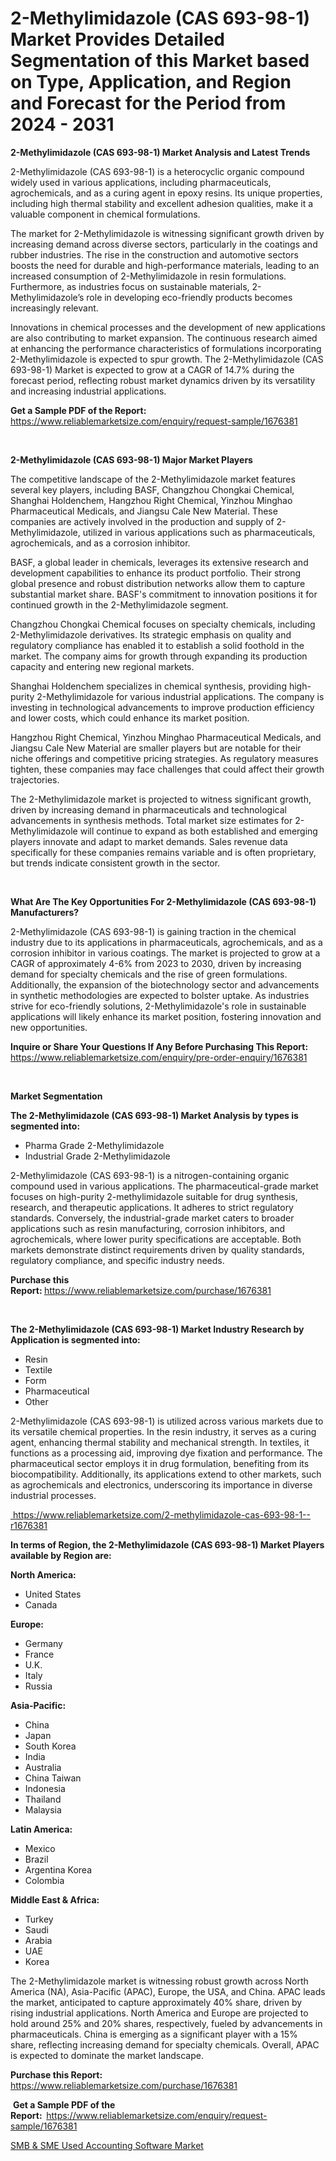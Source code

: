 <p><h1>2-Methylimidazole (CAS 693-98-1) Market Provides Detailed Segmentation of this Market based on Type, Application, and Region and Forecast for the Period from 2024 - 2031</h1></p><p><strong>2-Methylimidazole (CAS 693-98-1) Market Analysis and Latest Trends</strong></p>
<p><p>2-Methylimidazole (CAS 693-98-1) is a heterocyclic organic compound widely used in various applications, including pharmaceuticals, agrochemicals, and as a curing agent in epoxy resins. Its unique properties, including high thermal stability and excellent adhesion qualities, make it a valuable component in chemical formulations.</p><p>The market for 2-Methylimidazole is witnessing significant growth driven by increasing demand across diverse sectors, particularly in the coatings and rubber industries. The rise in the construction and automotive sectors boosts the need for durable and high-performance materials, leading to an increased consumption of 2-Methylimidazole in resin formulations. Furthermore, as industries focus on sustainable materials, 2-Methylimidazole’s role in developing eco-friendly products becomes increasingly relevant.</p><p>Innovations in chemical processes and the development of new applications are also contributing to market expansion. The continuous research aimed at enhancing the performance characteristics of formulations incorporating 2-Methylimidazole is expected to spur growth. The 2-Methylimidazole (CAS 693-98-1) Market is expected to grow at a CAGR of 14.7% during the forecast period, reflecting robust market dynamics driven by its versatility and increasing industrial applications.</p></p>
<p><strong>Get a Sample PDF of the Report:&nbsp;</strong> <a href="https://www.reliablemarketsize.com/enquiry/request-sample/1676381?utm_campaign=1901&utm_medium=2&utm_source=Github&utm_content=ia&utm_term=27122024&utm_id=2-methylimidazole-cas-693-98-1">https://www.reliablemarketsize.com/enquiry/request-sample/1676381</a></p>
<p>&nbsp;</p>
<p><strong>2-Methylimidazole (CAS 693-98-1) Major Market Players</strong></p>
<p><p>The competitive landscape of the 2-Methylimidazole market features several key players, including BASF, Changzhou Chongkai Chemical, Shanghai Holdenchem, Hangzhou Right Chemical, Yinzhou Minghao Pharmaceutical Medicals, and Jiangsu Cale New Material. These companies are actively involved in the production and supply of 2-Methylimidazole, utilized in various applications such as pharmaceuticals, agrochemicals, and as a corrosion inhibitor.</p><p>BASF, a global leader in chemicals, leverages its extensive research and development capabilities to enhance its product portfolio. Their strong global presence and robust distribution networks allow them to capture substantial market share. BASF's commitment to innovation positions it for continued growth in the 2-Methylimidazole segment.</p><p>Changzhou Chongkai Chemical focuses on specialty chemicals, including 2-Methylimidazole derivatives. Its strategic emphasis on quality and regulatory compliance has enabled it to establish a solid foothold in the market. The company aims for growth through expanding its production capacity and entering new regional markets.</p><p>Shanghai Holdenchem specializes in chemical synthesis, providing high-purity 2-Methylimidazole for various industrial applications. The company is investing in technological advancements to improve production efficiency and lower costs, which could enhance its market position.</p><p>Hangzhou Right Chemical, Yinzhou Minghao Pharmaceutical Medicals, and Jiangsu Cale New Material are smaller players but are notable for their niche offerings and competitive pricing strategies. As regulatory measures tighten, these companies may face challenges that could affect their growth trajectories.</p><p>The 2-Methylimidazole market is projected to witness significant growth, driven by increasing demand in pharmaceuticals and technological advancements in synthesis methods. Total market size estimates for 2-Methylimidazole will continue to expand as both established and emerging players innovate and adapt to market demands. Sales revenue data specifically for these companies remains variable and is often proprietary, but trends indicate consistent growth in the sector.</p></p>
<p>&nbsp;</p>
<p><strong>What Are The Key Opportunities For 2-Methylimidazole (CAS 693-98-1) Manufacturers?</strong></p>
<p><p>2-Methylimidazole (CAS 693-98-1) is gaining traction in the chemical industry due to its applications in pharmaceuticals, agrochemicals, and as a corrosion inhibitor in various coatings. The market is projected to grow at a CAGR of approximately 4-6% from 2023 to 2030, driven by increasing demand for specialty chemicals and the rise of green formulations. Additionally, the expansion of the biotechnology sector and advancements in synthetic methodologies are expected to bolster uptake. As industries strive for eco-friendly solutions, 2-Methylimidazole's role in sustainable applications will likely enhance its market position, fostering innovation and new opportunities.</p></p>
<p><strong>Inquire or Share Your Questions If Any Before Purchasing This Report:</strong> <a href="https://www.reliablemarketsize.com/enquiry/pre-order-enquiry/1676381?utm_campaign=1901&utm_medium=2&utm_source=Github&utm_content=ia&utm_term=27122024&utm_id=2-methylimidazole-cas-693-98-1">https://www.reliablemarketsize.com/enquiry/pre-order-enquiry/1676381</a></p>
<p>&nbsp;</p>
<p><strong>Market Segmentation</strong></p>
<p><strong>The 2-Methylimidazole (CAS 693-98-1) Market Analysis by types is segmented into:</strong></p>
<p><ul><li>Pharma Grade 2-Methylimidazole</li><li>Industrial Grade 2-Methylimidazole</li></ul></p>
<p><p>2-Methylimidazole (CAS 693-98-1) is a nitrogen-containing organic compound used in various applications. The pharmaceutical-grade market focuses on high-purity 2-methylimidazole suitable for drug synthesis, research, and therapeutic applications. It adheres to strict regulatory standards. Conversely, the industrial-grade market caters to broader applications such as resin manufacturing, corrosion inhibitors, and agrochemicals, where lower purity specifications are acceptable. Both markets demonstrate distinct requirements driven by quality standards, regulatory compliance, and specific industry needs.</p></p>
<p><strong>Purchase this Report:&nbsp;</strong><a href="https://www.reliablemarketsize.com/purchase/1676381?utm_campaign=1901&utm_medium=2&utm_source=Github&utm_content=ia&utm_term=27122024&utm_id=2-methylimidazole-cas-693-98-1">https://www.reliablemarketsize.com/purchase/1676381</a></p>
<p>&nbsp;</p>
<p><strong>The 2-Methylimidazole (CAS 693-98-1) Market Industry Research by Application is segmented into:</strong></p>
<p><ul><li>Resin</li><li>Textile</li><li>Form</li><li>Pharmaceutical</li><li>Other</li></ul></p>
<p><p>2-Methylimidazole (CAS 693-98-1) is utilized across various markets due to its versatile chemical properties. In the resin industry, it serves as a curing agent, enhancing thermal stability and mechanical strength. In textiles, it functions as a processing aid, improving dye fixation and performance. The pharmaceutical sector employs it in drug formulation, benefiting from its biocompatibility. Additionally, its applications extend to other markets, such as agrochemicals and electronics, underscoring its importance in diverse industrial processes.</p></p>
<p><a href="https://www.reliablemarketsize.com/2-methylimidazole-cas-693-98-1--r1676381?utm_campaign=1901&utm_medium=2&utm_source=Github&utm_content=ia&utm_term=27122024&utm_id=2-methylimidazole-cas-693-98-1">&nbsp;https://www.reliablemarketsize.com/2-methylimidazole-cas-693-98-1--r1676381</a></p>
<p><strong>In terms of Region, the 2-Methylimidazole (CAS 693-98-1) Market Players available by Region are:</strong></p>
<p>
    <p> <strong> North America: </strong>
        <ul>
            <li>United States</li>
            <li>Canada</li>
        </ul>
        </p> 
    <p> <strong> Europe: </strong>
        <ul>
            <li>Germany</li>
            <li>France</li>
            <li>U.K.</li>
            <li>Italy</li>
            <li>Russia</li>
        </ul>
        </p> 
    <p> <strong> Asia-Pacific: </strong>
        <ul>
            <li>China</li>
            <li>Japan</li>
            <li>South Korea</li>
            <li>India</li>
            <li>Australia</li>
            <li>China Taiwan</li>
            <li>Indonesia</li>
            <li>Thailand</li>
            <li>Malaysia</li>
        </ul>
        </p> 
    <p> <strong> Latin America: </strong>
        <ul>
            <li>Mexico</li>
            <li>Brazil</li>
            <li>Argentina Korea</li>
            <li>Colombia</li>
        </ul>
        </p> 
    <p> <strong> Middle East & Africa: </strong>
        <ul>
            <li>Turkey</li>
            <li>Saudi</li>
            <li>Arabia</li>
            <li>UAE</li>
            <li>Korea</li>
        </ul>
    </p>
    </p>
<p><p>The 2-Methylimidazole market is witnessing robust growth across North America (NA), Asia-Pacific (APAC), Europe, the USA, and China. APAC leads the market, anticipated to capture approximately 40% share, driven by rising industrial applications. North America and Europe are projected to hold around 25% and 20% shares, respectively, fueled by advancements in pharmaceuticals. China is emerging as a significant player with a 15% share, reflecting increasing demand for specialty chemicals. Overall, APAC is expected to dominate the market landscape.</p></p>
<p><strong>Purchase this Report: </strong><a href="https://www.reliablemarketsize.com/purchase/1676381?utm_campaign=1901&utm_medium=2&utm_source=Github&utm_content=ia&utm_term=27122024&utm_id=2-methylimidazole-cas-693-98-1">https://www.reliablemarketsize.com/purchase/1676381</a></p>
<p>&nbsp;<strong>Get a Sample PDF of the Report:&nbsp;&nbsp;</strong><a href="https://www.reliablemarketsize.com/enquiry/request-sample/1676381?utm_campaign=1901&utm_medium=2&utm_source=Github&utm_content=ia&utm_term=27122024&utm_id=2-methylimidazole-cas-693-98-1">https://www.reliablemarketsize.com/enquiry/request-sample/1676381</a></p>
<p><strong></strong></p>
<p><p><a href="https://github.com/AKSHATREPORTPRIME/Market-Research-Report-List-6/blob/main/smb-sme-used-accounting-software-market.md?utm_campaign=1901&utm_medium=2&utm_source=Github&utm_content=ia&utm_term=27122024&utm_id=2-methylimidazole-cas-693-98-1">SMB & SME Used Accounting Software Market</a></p></p>